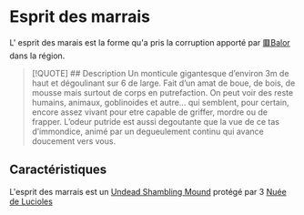# Esprit des marrais
L' esprit des marais est la forme qu'a pris la corruption apporté par [🟥Balor](../../PNJ/🟥Balor.md) dans la région. 

> [!QUOTE]  ## Description
> Un monticule gigantesque d’environ 3m de haut et dégoulinant sur 6 de large. Fait d’un amat de boue, de bois, de mousse mais surtout de corps en putrefaction. On peut voir des reste humains, animaux, goblinoides et autre… qui semblent, pour certain, encore assez vivant pour etre capable de griffer, mordre ou de frapper. L’odeur putride  est aussi degoutante que la vue de ce tas d’immondice, animé par un degueulement continu  qui avance doucement vers vous.



## Caractéristiques 
L'esprit des marrais est un [Undead Shambling Mound](https://5e.tools/bestiary.html#undead%20shambling%20mound_wdmm) protégé par 3 [Nuée de Lucioles](https://5e.tools/bestiary.html#swarm%20of%20beetles_mm,flstenvironment:swamp=1,flopenvironment:extend)